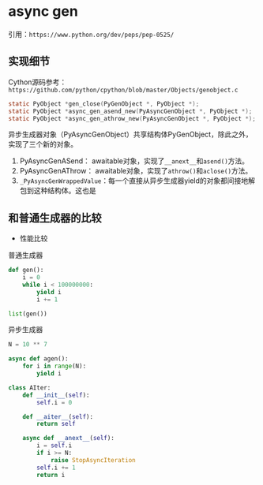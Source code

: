 # async gen

引用：`https://www.python.org/dev/peps/pep-0525/`

## 实现细节

Cython源码参考：`https://github.com/python/cpython/blob/master/Objects/genobject.c`

```c
static PyObject *gen_close(PyGenObject *, PyObject *);
static PyObject *async_gen_asend_new(PyAsyncGenObject *, PyObject *);
static PyObject *async_gen_athrow_new(PyAsyncGenObject *, PyObject *);
```

异步生成器对象（PyAsyncGenObject）共享结构体PyGenObject，除此之外，实现了三个新的对象。

1. PyAsyncGenASend： awaitable对象，实现了`__anext__`和`asend()`方法。
2. PyAsyncGenAThrow： awaitable对象，实现了`athrow()`和`aclose()`方法。
3. `_PyAsyncGenWrappedValue`：每一个直接从异步生成器yield的对象都间接地解包到这种结构体。这也是




## 和普通生成器的比较

- 性能比较

普通生成器

```python
def gen():
    i = 0
    while i < 100000000:
        yield i
        i += 1

list(gen())
```

异步生成器

```python
N = 10 ** 7

async def agen():
    for i in range(N):
        yield i

class AIter:
    def __init__(self):
        self.i = 0

    def __aiter__(self):
        return self

    async def __anext__(self):
        i = self.i
        if i >= N:
            raise StopAsyncIteration
        self.i += 1
        return i
```